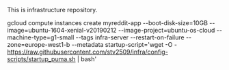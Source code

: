 This is infrastructure repository.

gcloud compute instances create myreddit-app --boot-disk-size=10GB --image=ubuntu-1604-xenial-v20190212 --image-project=ubuntu-os-cloud --machine-type=g1-small --tags infra-server --restart-on-failure --zone=europe-west1-b --metadata startup-script='wget -O - https://raw.githubusercontent.com/stv2509/infra/config-scripts/startup_puma.sh | bash'
